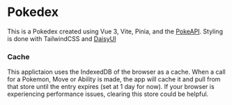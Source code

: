 # Pokedex

This is a Pokedex created using Vue 3, Vite, Pinia, and the [PokeAPI](https://pokeapi.co/docs/v2). Styling is done with TailwindCSS and [DaisyUI](https://daisyui.com/)

### Cache
This applictaion uses the IndexedDB of the browser as a cache. When a call for a Pokemon, Move or Ability is made, the app will cache it and pull from that store until the entry expires (set at 1 day for now). If your browser is experiencing performance issues, clearing this store could be helpful.
